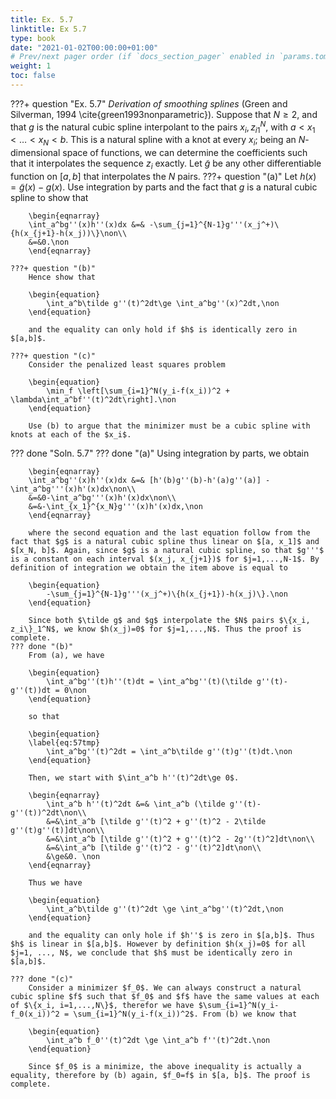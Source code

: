 ```yaml
---
title: Ex. 5.7
linktitle: Ex 5.7
type: book
date: "2021-01-02T00:00:00+01:00"
# Prev/next pager order (if `docs_section_pager` enabled in `params.toml`)
weight: 1
toc: false
---
```


???+ question "Ex. 5.7"
    *Derivation of smoothing splines* (Green and Silverman, 1994 \cite{green1993nonparametric}). Suppose that $N\ge 2$, and that $g$ is the natural cubic spline interpolant to the pairs ${x_i, z_i}_1^N$, with $a<x_1<\dots<x_N<b$. This is a natural spline with a knot at every $x_i$; being an $N$-dimensional space of functions, we can determine the coefficients such that it interpolates the sequence $z_i$ exactly. Let $\tilde g$ be any other differentiable function on $[a,b]$ that interpolates the $N$ pairs.
    ???+ question "(a)"
	    Let $h(x) = \tilde g(x) - g(x)$. Use integration by parts and the fact that $g$ is a natural cubic spline to show that
	    
        \begin{eqnarray}
	    \int_a^bg''(x)h''(x)dx &=& -\sum_{j=1}^{N-1}g'''(x_j^+)\{h(x_{j+1}-h(x_j))\}\non\\
	    &=&0.\non
	    \end{eqnarray}
	
    ???+ question "(b)"
        Hence show that
	    
        \begin{equation}
		    \int_a^b\tilde g''(t)^2dt\ge \int_a^bg''(x)^2dt,\non
	    \end{equation}
	    
        and the equality can only hold if $h$ is identically zero in $[a,b]$.
	
    ???+ question "(c)"
        Consider the penalized least squares problem
	    
        \begin{equation}
		    \min_f \left[\sum_{i=1}^N(y_i-f(x_i))^2 + \lambda\int_a^bf''(t)^2dt\right].\non
	    \end{equation}
	    
        Use (b) to argue that the minimizer must be a cubic spline with knots at each of the $x_i$.

??? done "Soln. 5.7"
    ??? done "(a)"
        Using integration by parts, we obtain
        
        \begin{eqnarray}
        \int_a^bg''(x)h''(x)dx &=& [h'(b)g''(b)-h'(a)g''(a)] - \int_a^bg'''(x)h'(x)dx\non\\
        &=&0-\int_a^bg'''(x)h'(x)dx\non\\
        &=&-\int_{x_1}^{x_N}g'''(x)h'(x)dx,\non
        \end{eqnarray}
        
        where the second equation and the last equation follow from the fact that $g$ is a natural cubic spline thus linear on $[a, x_1]$ and $[x_N, b]$. Again, since $g$ is a natural cubic spline, so that $g'''$ is a constant on each interval $(x_j, x_{j+1})$ for $j=1,...,N-1$. By definition of integration we obtain the item above is equal to 
        
        \begin{equation}
            -\sum_{j=1}^{N-1}g'''(x_j^+)\{h(x_{j+1})-h(x_j)\}.\non
        \end{equation}
        
        Since both $\tilde g$ and $g$ interpolate the $N$ pairs $\{x_i, z_i\}_1^N$, we know $h(x_j)=0$ for $j=1,...,N$. Thus the proof is complete.
    ??? done "(b)" 
        From (a), we have
        
        \begin{equation}
            \int_a^bg''(t)h''(t)dt = \int_a^bg''(t)(\tilde g''(t)-g''(t))dt = 0\non
        \end{equation}
        
        so that
        
        \begin{equation}
        \label{eq:57tmp}
            \int_a^bg''(t)^2dt = \int_a^b\tilde g''(t)g''(t)dt.\non
        \end{equation}
        
        Then, we start with $\int_a^b h''(t)^2dt\ge 0$.
        
        \begin{eqnarray}
            \int_a^b h''(t)^2dt &=& \int_a^b (\tilde g''(t)-g''(t))^2dt\non\\
            &=&\int_a^b [\tilde g''(t)^2 + g''(t)^2 - 2\tilde g''(t)g''(t)]dt\non\\
            &=&\int_a^b [\tilde g''(t)^2 + g''(t)^2 - 2g''(t)^2]dt\non\\
            &=&\int_a^b [\tilde g''(t)^2 - g''(t)^2]dt\non\\
            &\ge&0. \non
        \end{eqnarray}
        
        Thus we have
        
        \begin{equation}
            \int_a^b\tilde g''(t)^2dt \ge \int_a^bg''(t)^2dt,\non
        \end{equation}
        
        and the equality can only hole if $h''$ is zero in $[a,b]$. Thus $h$ is linear in $[a,b]$. However by definition $h(x_j)=0$ for all $j=1, ..., N$, we conclude that $h$ must be identically zero in $[a,b]$. 
    
    ??? done "(c)" 
        Consider a minimizer $f_0$. We can always construct a natural cubic spline $f$ such that $f_0$ and $f$ have the same values at each of $\{x_i, i=1,...,N\}$, therefor we have $\sum_{i=1}^N(y_i-f_0(x_i))^2 = \sum_{i=1}^N(y_i-f(x_i))^2$. From (b) we know that
        
        \begin{equation}
            \int_a^b f_0''(t)^2dt \ge \int_a^b f''(t)^2dt.\non
        \end{equation}
        
        Since $f_0$ is a minimize, the above inequality is actually a equality, therefore by (b) again, $f_0=f$ in $[a, b]$. The proof is complete. 
    